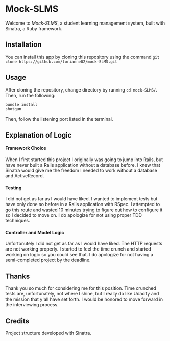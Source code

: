 # Mock-SLMS
Welcome to *Mock-SLMS*, a student learning management system, built with Sinatra, a Ruby framework. 

## Installation
You can install this app by cloning this repository using the command  `git clone https://github.com/torianne02/mock-SLMS.git`

## Usage
After cloning the repository, change directory by running `cd mock-SLMS/`.
Then, run the following:
```ruby
bundle install
shotgun
```
Then, follow the listening port listed in the terminal.

## Explanation of Logic
#### Framework Choice
When I first started this project I originally was going to jump into Rails, but have never built a Rails application without a database before. I knew that Sinatra would give me the freedom I needed to work without a database and ActiveRecord. 

#### Testing
I did not get as far as I would have liked. I wanted to implement tests but have only done so before in a Rails application with RSpec. I attempted to go this route and wasted 10 minutes trying to figure out how to configure it so I decided to move on. I do apologize for not using proper TDD techniques. 

#### Controller and Model Logic
Unfortonutely I did not get as far as I would have liked. The HTTP requests are not working properly. I started to feel the time crunch and started working on logic so you could see that. I do apologize for not having a semi-completed project by the deadline. 

## Thanks
Thank you so much for considering me for this position. Time crunched tests are, unfortunately, not where I shine, but I really do like Udacity and the mission that y'all have set forth. I would be honored to move forward in the interviewing process. 

## Credits
Project structure developed with Sinatra.
